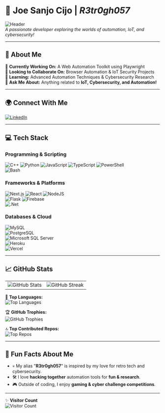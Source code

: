 # 🚀 **Joe Sanjo Cijo** | *R3tr0gh057*  
![Header](https://media1.giphy.com/media/v1.Y2lkPTc5MGI3NjExdHh1cTFvM2JlNnRzMjRwbDh6b2h3aG5yMHJkdWR5NThxeGQ5aDQ4MSZlcD12MV9pbnRlcm5hbF9naWZfYnlfaWQmY3Q9Zw/MM0Jrc8BHKx3y/giphy.gif)  
*A passionate developer exploring the worlds of automation, IoT, and cybersecurity!*  

---

## 🌟 **About Me**  
🔹 **Currently Working On:** A Web Automation Toolkit using Playwright  
🔹 **Looking to Collaborate On:** Browser Automation & IoT Security Projects  
🔹 **Learning:** Advanced Automation Techniques & Cybersecurity Research  
🔹 **Ask Me About:** Anything related to **IoT, Cybersecurity, and Automation!**  

---

## 🌍 **Connect With Me**  
[![LinkedIn](https://img.shields.io/badge/LinkedIn-%230077B5.svg?style=for-the-badge&logo=linkedin&logoColor=white)](https://linkedin.com/in/joe-sanjo-b0429a262)  

---

## 💻 **Tech Stack**
### **Programming & Scripting**  
![C++](https://img.shields.io/badge/C++-%2300599C.svg?style=for-the-badge&logo=c%2B%2B&logoColor=white) 
![Python](https://img.shields.io/badge/Python-3670A0?style=for-the-badge&logo=python&logoColor=ffdd54)
![JavaScript](https://img.shields.io/badge/JavaScript-%23323330.svg?style=for-the-badge&logo=javascript&logoColor=%23F7DF1E)
![TypeScript](https://img.shields.io/badge/TypeScript-%23007ACC.svg?style=for-the-badge&logo=typescript&logoColor=white)
![PowerShell](https://img.shields.io/badge/PowerShell-%235391FE.svg?style=for-the-badge&logo=powershell&logoColor=white)  
![Bash](https://img.shields.io/badge/Bash-%23121011.svg?style=for-the-badge&logo=gnu-bash&logoColor=white)  

### **Frameworks & Platforms**  
![Next.js](https://img.shields.io/badge/Next-black?style=for-the-badge&logo=next.js&logoColor=white) 
![React](https://img.shields.io/badge/React-%2320232a.svg?style=for-the-badge&logo=react&logoColor=%2361DAFB) 
![NodeJS](https://img.shields.io/badge/Node.js-6DA55F?style=for-the-badge&logo=node.js&logoColor=white)  
![Flask](https://img.shields.io/badge/Flask-%23000.svg?style=for-the-badge&logo=flask&logoColor=white) 
![Firebase](https://img.shields.io/badge/Firebase-%23039BE5.svg?style=for-the-badge&logo=firebase)  
![.Net](https://img.shields.io/badge/.NET-5C2D91?style=for-the-badge&logo=.net&logoColor=white)  

### **Databases & Cloud**  
![MySQL](https://img.shields.io/badge/MySQL-4479A1.svg?style=for-the-badge&logo=mysql&logoColor=white)  
![PostgreSQL](https://img.shields.io/badge/PostgreSQL-%23316192.svg?style=for-the-badge&logo=postgresql&logoColor=white)  
![Microsoft SQL Server](https://img.shields.io/badge/SQL%20Server-CC2927?style=for-the-badge&logo=microsoft%20sql%20server&logoColor=white)  
![Heroku](https://img.shields.io/badge/Heroku-%23430098.svg?style=for-the-badge&logo=heroku&logoColor=white)  
![Vercel](https://img.shields.io/badge/Vercel-%23000000.svg?style=for-the-badge&logo=vercel&logoColor=white)  

---

## 📈 **GitHub Stats**  
<table>
  <tr>
    <td><img src="https://github-readme-stats.vercel.app/api?username=R3tr0gh057&theme=dark&hide_border=false&include_all_commits=true&count_private=true" alt="GitHub Stats"></td>
    <td><img src="https://github-readme-streak-stats.herokuapp.com/?user=R3tr0gh057&theme=dark&hide_border=false" alt="GitHub Streak"></td>
  </tr>
</table>  

🌟 **Top Languages:**  
<img src="https://github-readme-stats.vercel.app/api/top-langs/?username=R3tr0gh057&theme=dark&hide_border=false&include_all_commits=true&count_private=true&layout=compact" alt="Top Languages">  

🏆 **GitHub Trophies:**  
<img src="https://github-profile-trophy.vercel.app/?username=R3tr0gh057&theme=radical&no-frame=true&no-bg=false&margin-w=4" alt="GitHub Trophies">  

🔝 **Top Contributed Repos:**  
<img src="https://github-contributor-stats.vercel.app/api?username=R3tr0gh057&limit=5&theme=dark&combine_all_yearly_contributions=true" alt="Top Repos">  

---

## 🎯 **Fun Facts About Me**  
- 💀 My alias "**R3tr0gh057**" is inspired by my love for retro tech and cybersecurity.  
- 🛠️ I love **hacking together** automation tools for **fun & research**.  
- 🎮 Outside of coding, I enjoy **gaming & cyber challenge competitions**.  

---

✨ **Visitor Count**  
![Visitor Count](https://visitcount.itsvg.in/api?id=R3tr0gh057&icon=0&color=0)  

